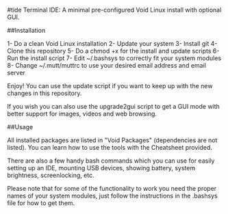 #tide
Terminal IDE: A minimal pre-configured Void Linux install with optional GUI.

##Installation

1- Do a clean Void Linux installation
2- Update your system
3- Install git
4- Clone this repository
5- Do a chmod +x for the install and update scripts
6- Run the install script
7- Edit ~/.bashsys to correctly fit your system modules
8- Change ~/.mutt/muttrc to use your desired email address and email server

Enjoy! You can use the update script if you want to keep up with the new changes in this repository.

If you wish you can also use the upgrade2gui script to get a GUI mode with better support for images, videos and web browsing.

##Usage

All installed packages are listed in "Void Packages" (dependencies are not listed). You can learn how to use the tools with the Cheatsheet provided. 

There are also a few handy bash commands which you can use for easily setting up an IDE, mounting USB devices, showing battery, system brightness, screenlocking, etc.

Please note that for some of the functionality to work you need the proper names of your system modules, just follow the instructions in the .bashsys file for how to get them.
